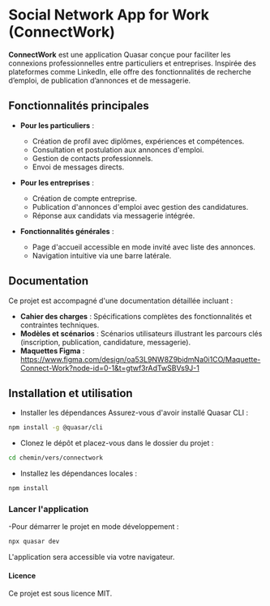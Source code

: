 # Social Network App for Work (ConnectWork)

**ConnectWork** est une application Quasar conçue pour faciliter les connexions professionnelles entre particuliers et entreprises. Inspirée des plateformes comme LinkedIn, elle offre des fonctionnalités de recherche d’emploi, de publication d’annonces et de messagerie.

## Fonctionnalités principales

- **Pour les particuliers** :
  - Création de profil avec diplômes, expériences et compétences.
  - Consultation et postulation aux annonces d'emploi.
  - Gestion de contacts professionnels.
  - Envoi de messages directs.

- **Pour les entreprises** :
  - Création de compte entreprise.
  - Publication d'annonces d'emploi avec gestion des candidatures.
  - Réponse aux candidats via messagerie intégrée.

- **Fonctionnalités générales** :
  - Page d'accueil accessible en mode invité avec liste des annonces.
  - Navigation intuitive via une barre latérale.

## Documentation

Ce projet est accompagné d'une documentation détaillée incluant :

- **Cahier des charges** : Spécifications complètes des fonctionnalités et contraintes techniques.
- **Modèles et scénarios** : Scénarios utilisateurs illustrant les parcours clés (inscription, publication, candidature, messagerie).
- **Maquettes Figma** : https://www.figma.com/design/oa53L9NW8Z9bidmNa0i1CO/Maquette-Connect-Work?node-id=0-1&t=gtwf3rAdTwSBVs9J-1

## Installation et utilisation

- Installer les dépendances
Assurez-vous d'avoir installé Quasar CLI :
```bash
npm install -g @quasar/cli
```
- Clonez le dépôt et placez-vous dans le dossier du projet :
```bash
cd chemin/vers/connectwork
```
- Installez les dépendances locales :
```bash
npm install
```
### Lancer l'application

-Pour démarrer le projet en mode développement :
```bash
npx quasar dev
```
L'application sera accessible via votre navigateur.

#### Licence
Ce projet est sous licence MIT.


